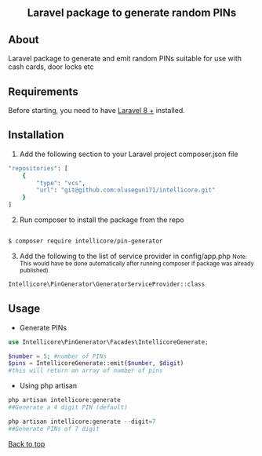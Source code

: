 <h2 align="center">Laravel package to generate random PINs</h2>



## About ##

Laravel package to generate and emit random PINs suitable for use with cash cards, door locks etc

## Requirements ##

Before starting, you need to have [Laravel 8 +](https://laravel.com) installed.

## Installation ##

1. Add the following section to your Laravel project composer.json file
```bash
"repositories": [
    {
        "type": "vcs",
        "url": "git@github.com:olusegun171/intellicore.git"
    }
]
```
2. Run composer to install the package from the repo
```bash

$ composer require intellicore/pin-generator
```
3. Add the following to the list of service provider in config/app.php
<small>Note: This would have be done automatically after running composer if package was already published)</small>
```bash
Intellicore\PinGenerator\GeneratorServiceProvider::class
```

## Usage ##

- Generate PINs
```php
use Intellicore\PinGenerator\Facades\IntellicoreGenerate;

$number = 5; #number of PINs
$pins = IntellicoreGenerate::emit($number, $digit)
#this will return an array of number of pins
```

- Using php artisan
```php
php artisan intellicore:generate
##Generate a 4 digit PIN (default)
```

```php
php artisan intellicore:generate --digit=7
##Generate PINs of 7 digit
```
<a href="#top">Back to top</a>